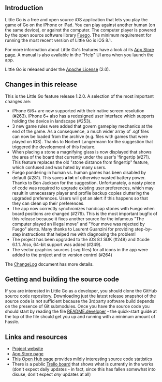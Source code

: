 ## Introduction

Little Go is a free and open source iOS application that lets you play the game of Go on the iPhone or iPad. You can play against another human (on the same device), or against the computer. The computer player is powered by the open source software library [Fuego](http://fuego.sf.net/). The minimum requirement for running the most recent version of Little Go is iOS 8.1.

For more information about Little Go's features have a look at its [App Store page](http://itunes.apple.com/us/app/little-go/id490753989?ls=1&mt=8). A manual is also available in the "Help" UI area when you launch the app.

Little Go is released under the [Apache License](http://www.apache.org/licenses/LICENSE-2.0) (2.0).


## Changes in this release

This is the Little Go feature release 1.2.0. A selection of the most important changes are:

* iPhone 6/6+ are now supported with their native screen resolution (#263). iPhone 6+ also has a redesigned user interface which supports holding the device in landscape (#253).
* 3 new game rules were added that govern gameplay mechanics at the end of the game. As a consequence, a much wider array of .sgf files can now be loaded from the archive (e.g. files with games that were played on IGS). Thanks to Norbert Langermann for the suggestion that triggered the development of this feature.
* When placing a stone a magnifying glass is now displayed that shows the area of the board that currently under the user's 'fingertip (#271). This feature replaces the old "stone distance from fingertip" feature, which confused and was hated by many users.
* Fuego pondering in human vs. human games has been disabled by default (#281). This saves **a lot** of otherwise wasted battery power. Thanks to Ben Jackson for the suggestion. Unfortunately, a nasty piece of code was required to upgrade existing user preferences, which may result in unnecessary player and profile backup copies cluttering the upgraded preferences. Users will get an alert if this happens so that they can clean up their preferences.
* The app now correctly synchronizes handicap stones with Fuego when board positions are changed (#279). This is the most important bugfix of this release because it fixes another source for the infamous "The computer played an illegal move" and "Your move was rejected by Fuego" alerts. Many thanks to Laurent Guanzini for providing step-by-step instructions that helped me with diagnosing the problem!
* The project has been upgraded to the iOS 8.1 SDK (#248) and Xcode 6.1.1. Also, 64-bit support was added (#249).
* The vector graphics sources (.svg files) for all icons in the app were added to the project and to version control (#264)

The [ChangeLog](doc/ChangeLog) document has more details.


## Getting and building the source code

If you are interested in Little Go as a developer, you should clone the GitHub source code repository. Downloading just the latest release snapshot of the source code is not sufficient because the 3rdparty software build depends on the presence of Git submodules. Once you have the source code you should start by reading the file [README.developer](doc/README.developer) - the quick-start guide at the top of the file should get you up and running with a minimum amount of hassle.


## Links and resources

* [Project website](http://littlego.herzbube.ch/)
* [App Store page](http://itunes.apple.com/us/app/little-go/id490753989?ls=1&mt=8)
* [This Open Hub page](https://www.openhub.net/p/littlego) provides mildly interesting source code statistics
* There is a public [Trello board](https://trello.com/board/little-go/4fd84c295027333d460dcc32) that shows what is currently in the works (don't expect daily updates - in fact, since this has fallen somewhat into disuse, don't expect *any* updates at all)
